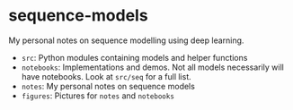 # sequence-models

My personal notes on sequence modelling using deep learning.

- `src`: Python modules containing models and helper functions
- `notebooks`: Implementations and demos. Not all models necessarily will have notebooks. Look at `src/seq` for a full list.
- `notes`: My personal notes on sequence models
- `figures`: Pictures for `notes` and `notebooks`